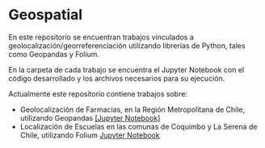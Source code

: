 # Geospatial
En este repositorio se encuentran trabajos vinculados a geolocalización/georreferenciación utilizando librerías de Python, tales como Geopandas y Folium.

En la carpeta de cada trabajo se encuentra el Jupyter Notebook con el código desarrollado y los archivos necesarios para su ejecución.

Actualmente este repositorio contiene trabajos sobre:

- Geolocalización de Farmacias, en la Región Metropolitana de Chile, utilizando Geopandas [[Jupyter Notebook]](https://github.com/JCGutierrezConcha/Geospatial/blob/master/Farmacias-Santiago-Chile-Geopandas/Farmacias-RM-Geopandas.ipynb)
- Localización de Escuelas en las comunas de Coquimbo y La Serena de Chile, utilizando Folium [Jupyter Notebook](https://github.com/JCGutierrezConcha/Geospatial/blob/master/Escuelas-Coquimbo-Chile-Folium/Escuelas-Coquimbo-La-Serena-Folium.ipynb)
